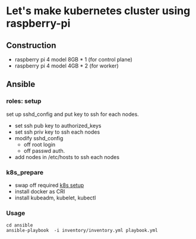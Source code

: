 # Let's make kubernetes cluster using raspberry-pi
## Construction
- raspberry pi 4 model 8GB * 1 (for control plane)
- raspberry pi 4 model 4GB * 2 (for worker)

## Ansible
### roles: setup
set up sshd_config and put key to ssh for each nodes.
- set ssh pub key to authorized_keys
- set ssh priv key to ssh each nodes
- modify sshd_config
  - off root login
  - off passwd auth.
- add nodes in /etc/hosts to ssh each nodes


### k8s_prepare
- swap off required [k8s setup](https://kubernetes.io/ja/docs/setup/production-environment/tools/kubeadm/install-kubeadm/)
- install docker as CRI
- install kubeadm, kubelet, kubectl
  

### Usage
```
cd ansible
ansible-playbook  -i inventory/inventory.yml playbook.yml
```
